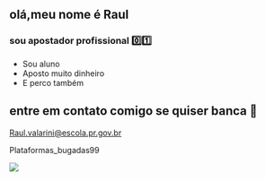 ## olá,meu nome é Raul
### sou apostador profissional 0️⃣1️⃣

- Sou aluno
- Aposto muito dinheiro
- E perco também 


## entre em contato comigo se quiser banca 🤑
Raul.valarini@escola.pr.gov.br 

Plataformas_bugadas99

![](https://tenor.com/bnpkU.gif)







